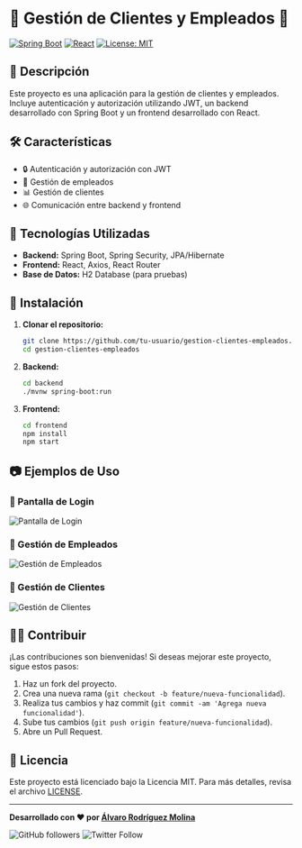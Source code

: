 # 🚀 Gestión de Clientes y Empleados 🏢

[![Spring Boot](https://img.shields.io/badge/Spring%20Boot-2.6.6-green.svg?style=for-the-badge&logo=spring&logoColor=white)](https://spring.io/projects/spring-boot)
[![React](https://img.shields.io/badge/React-17.0.2-blue.svg?style=for-the-badge&logo=react&logoColor=white)](https://reactjs.org/)
[![License: MIT](https://img.shields.io/badge/License-MIT-yellow.svg?style=for-the-badge)](https://opensource.org/licenses/MIT)

## 🎯 Descripción

Este proyecto es una aplicación para la gestión de clientes y empleados. Incluye autenticación y autorización utilizando JWT, un backend desarrollado con Spring Boot y un frontend desarrollado con React.

## 🛠️ Características

- 🔒 Autenticación y autorización con JWT
- 📇 Gestión de empleados
- 📊 Gestión de clientes
- 🌐 Comunicación entre backend y frontend

## 🚀 Tecnologías Utilizadas

- **Backend:** Spring Boot, Spring Security, JPA/Hibernate
- **Frontend:** React, Axios, React Router
- **Base de Datos:** H2 Database (para pruebas)

## 🌟 Instalación

1. **Clonar el repositorio:**
    ```bash
    git clone https://github.com/tu-usuario/gestion-clientes-empleados.git
    cd gestion-clientes-empleados
    ```

2. **Backend:**
    ```bash
    cd backend
    ./mvnw spring-boot:run
    ```

3. **Frontend:**
    ```bash
    cd frontend
    npm install
    npm start
    ```

## 📷 Ejemplos de Uso

### 🔐 Pantalla de Login

![Pantalla de Login](https://via.placeholder.com/800x400.png?text=Pantalla+de+Login)

### 🏢 Gestión de Empleados

![Gestión de Empleados](https://via.placeholder.com/800x400.png?text=Gestión+de+Empleados)

### 👥 Gestión de Clientes

![Gestión de Clientes](https://via.placeholder.com/800x400.png?text=Gestión+de+Clientes)

## 🧑‍💻 Contribuir

¡Las contribuciones son bienvenidas! Si deseas mejorar este proyecto, sigue estos pasos:

1. Haz un fork del proyecto.
2. Crea una nueva rama (`git checkout -b feature/nueva-funcionalidad`).
3. Realiza tus cambios y haz commit (`git commit -am 'Agrega nueva funcionalidad'`).
4. Sube tus cambios (`git push origin feature/nueva-funcionalidad`).
5. Abre un Pull Request.

## 📄 Licencia

Este proyecto está licenciado bajo la Licencia MIT. Para más detalles, revisa el archivo [LICENSE](LICENSE).

---

**Desarrollado con ❤️ por [Álvaro Rodríguez Molina](https://github.com/alvrichh)**

![GitHub followers](https://img.shields.io/github/followers/alvrichh?style=social)
![Twitter Follow](https://img.shields.io/twitter/follow/alvrichh?style=social)
